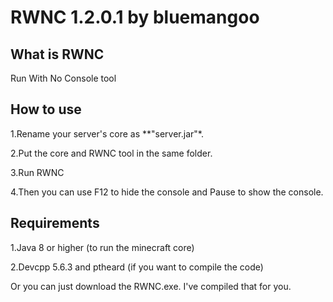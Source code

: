 # RWNC 1.2.0.1 by bluemangoo
## What is RWNC
Run With No Console tool
## How to use
1.Rename your server's core as **"server.jar"*.

2.Put the core and RWNC tool in the same folder.

3.Run RWNC

4.Then you can use F12 to hide the console and Pause to show the console.
## Requirements
1.Java 8 or higher (to run the minecraft core)

2.Devcpp 5.6.3 and ptheard (if you want to compile the code)

Or you can just download the RWNC.exe. I've compiled that for you.

